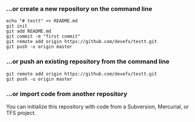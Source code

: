 ### …or create a new repository on the command line

```shell
echo "# testt" >> README.md
git init
git add README.md
git commit -m "first commit"
git remote add origin https://github.com/devefx/testt.git
git push -u origin master
```

### …or push an existing repository from the command line

```shell
git remote add origin https://github.com/devefx/testt.git
git push -u origin master
```

### …or import code from another repository

You can initialize this repository with code from a Subversion, Mercurial, or TFS project.
